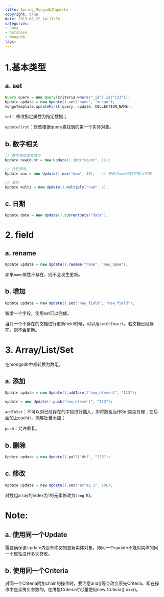 ```yaml
---
title: Spring_Mongodb之update
copyright: true
date: 2019-08-22 14:13:36
categories:
- Java
- Database
- Mongodb
tags:
---
```


# 1.基本类型

## a. set

```java
Query query = new Query(Criteria.where("_id").is("123"));
Update update = new Update().set("name", "munan");
mongoTemplate.updateFirst(query, update, COLLECTION_NAME);
```

`set`：修改指定属性为指定数据；

`updateFirst`：修改根据query查找到的第一个实体对象。

<!-- more -->

## b. 数字相关

```java
// 数字增加或者减少
Update newCount = new Update().inc("count", 1L);

// 比较修改
Update max = new Update().max("num", 10);	// 更新为num和10中较大的数

// 乘除
Update multi = new Update().multiply("num", 2);
```

## c. 日期

```java
Update date = new Update().currentData("date");
```

# 2. field

## a. rename

```java
Update update = new Update().rename("name", "new_name");
```

如果`name`属性不存在，则不会发生更新。

## b. 增加

```java
Update update = new Update().set("new_field", "new_field");
```

新增一个字段，使用set可以完成。

当对一个不存在的文档进行更新field时候，可以用`setOnInsert`，若文档已经存在，则不会更新。

# 3. Array/List/Set

在mongodb中都转换为数组。

## a. 添加

```java
Update update = new Update().addToset("new_element", "123");

update = new Update().push("new_element", "123");
```

`addToSet`：不可以对已经存在的字段进行插入，即将数组当作Set类型处理；在后面加上each()，能够批量添加；

`push`：允许重复。

## b. 删除

```java
Update update = new Update().pull("del", "123");
```

## c. 修改

```java
Update update = new Update().set("array.1", 10L);
```

对数组array的index为1的元素修改为`long` 10。

# Note:

## a. 使用同一个Update

需要确保该Update内没有冲突的更新实体对象，即同一个update不能对实体的同一个属性进行多次修改。

## b.  使用同一个Criteria

对同一个Criteria附加chain的操作时，要注意and()等会改变原先Criteria，即在操作中是深拷贝参数的。在拼接Criteria时尽量使用new Criteria().xxx()。

